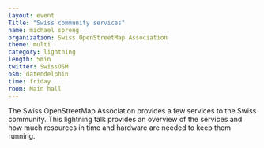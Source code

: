 ```yaml
---
layout: event
Title: "Swiss community services"
name: michael spreng
organization: Swiss OpenStreetMap Association
theme: multi
category: lightning
length: 5min
twitter: SwissOSM
osm: datendelphin
time: friday
room: Main hall
---
```

The Swiss OpenStreetMap Association provides a few services to the Swiss community. This lightning talk provides an overview of the services and how much resources in time and hardware are needed to keep them running.
